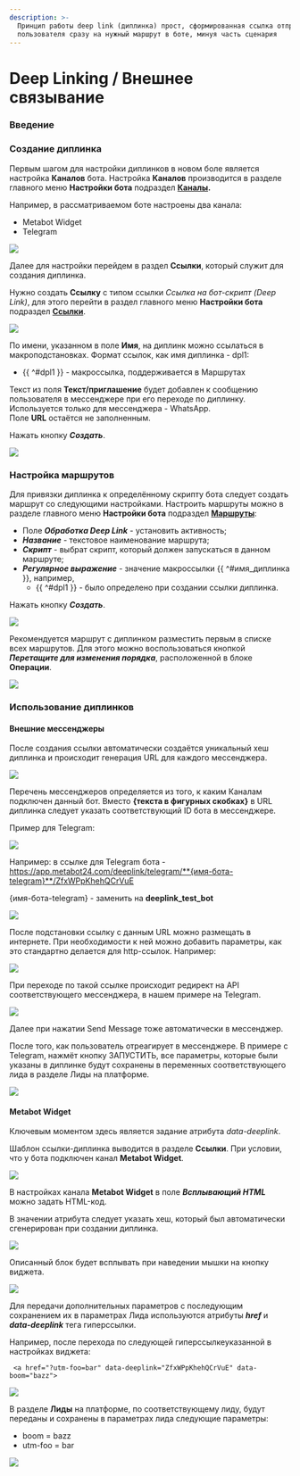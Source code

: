 ```yaml
---
description: >-
  Принцип работы deep link (диплинка) прост, сформированная ссылка отправляет
  пользователя сразу на нужный маршрут в боте, минуя часть сценария
---
```


# Deep Linking / Внешнее связывание

### Введение

### Создание диплинка

Первым шагом для настройки диплинков в новом боле является настройка **Каналов** бота. Настройка **Каналов** производится в разделе главного меню **Настройки бота** подраздел [**Каналы**](https://app.metabot24.com/bot-channel)**.**

Например, в рассматриваемом боте настроены два канала:

* Metabot Widget
* Telegram

![](.gitbook/assets/izobrazhenie%20%28449%29.png)

Далее для настройки перейдем в раздел **Ссылки**, который  служит для создания диплинка.

Нужно создать **Ссылку** с типом ссылки _Ссылка на бот-скрипт \(Deep Link\)_, для этого перейти в раздел главного меню **Настройки бота** подраздел [**Ссылки**](https://app.metabot24.com/link).

![](.gitbook/assets/izobrazhenie%20%28434%29.png)

По имени, указанном в поле **Имя**, на диплинк можно ссылаться в макроподстановках. Формат ссылок, как имя диплинка - dpl1:

* {{ ^\#dpl1 }} - макроссылка, поддерживается в Маршрутах

Текст из поля **Текст/приглашение** будет добавлен к сообщению пользователя в мессенджере при его переходе по диплинку. Используется только для мессенджера - WhatsApp.  
Поле **URL** остаётся не заполненным.

Нажать кнопку _**Создать**_.

![](.gitbook/assets/izobrazhenie%20%28441%29.png)

### Настройка маршрутов

Для привязки диплинка к определённому скрипту бота следует создать маршрут со следующими настройками. Настроить маршруты можно в разделе главного меню **Настройки бота** подраздел [**Маршруты**](https://app.metabot24.com/route): 

* Поле _**Обработка Deep Link**_ - установить активность;
* _**Название**_ - текстовое наименование маршрута;
* _**Скрипт**_ - выбрат скрипт, который должен запускаться в данном маршруте;
* _**Регулярное выражение**_ - значение макроссылки {{ ^\#имя\_диплинка }}, например, 
  * {{ ^\#dpl1 }} - было определено при создании ссылки диплинка. 

Нажать кнопку _**Создать**_.

![](.gitbook/assets/izobrazhenie%20%28445%29.png)

Рекомендуется маршрут с диплинком разместить первым в списке всех маршрутов. Для этого можно воспользоваться кнопкой _**Перетащите для изменения порядка**_, расположенной в блоке **Операции**.

![](.gitbook/assets/izobrazhenie%20%28435%29.png)

### Использование диплинков

#### Внешние мессенджеры

После создания ссылки автоматически создаётся уникальный хеш диплинка и происходит генерация URL для каждого мессенджера.

![](.gitbook/assets/izobrazhenie%20%28440%29.png)

Перечень мессенджеров определяется из того, к каким Каналам подключен данный бот. Вместо **{текста в фигурных скобках}** в URL диплинка следует указать соответствующий ID бота в мессенджере.

Пример для Telegram:

![](.gitbook/assets/izobrazhenie%20%28448%29.png)

Например: в ссылке для Telegram бота - https://app.metabot24.com/deeplink/telegram/**{имя-бота-telegram}**/ZfxWPpKhehQCrVuE

{имя-бота-telegram}  - заменить на **deeplink\_test\_bot**

![](.gitbook/assets/izobrazhenie%20%28436%29.png)

После подстановки ссылку с данным URL можно размещать в интернете. При необходимости к ней можно добавить параметры, как это стандартно делается для http-ссылок. Например:

![](.gitbook/assets/izobrazhenie%20%28442%29.png)

При переходе по такой ссылке происходит редирект на API соответствующего мессенджера, в нашем примере на Telegram.

![](.gitbook/assets/izobrazhenie%20%28450%29.png)

Далее при нажатии Send Message тоже автоматически в мессенджер. 

После того, как пользователь отреагирует в мессенджере. В примере с Telegram, нажмёт кнопку ЗАПУСТИТЬ, все параметры, которые были указаны в диплинке будут сохранены в переменных соответствующего лида в разделе Лиды на платформе.

![](.gitbook/assets/izobrazhenie%20%28438%29.png)

#### Metabot Widget

Ключевым моментом здесь является задание атрибута _data-deeplink_. 

Шаблон ссылки-диплинка выводится в разделе **Ссылки**. При условии, что у бота подключен канал **Metabot Widget**.

![](.gitbook/assets/izobrazhenie%20%28452%29.png)

В настройках канала **Metabot Widget** в поле _**Всплывающий HTML**_ можно задать HTML-код.

В значении атрибута следует указать хеш, который был автоматически сгенерирован при создании диплинка.

![](.gitbook/assets/izobrazhenie%20%28454%29.png)

Описанный блок будет всплывать при наведении мышки на кнопку виджета.

![](.gitbook/assets/izobrazhenie%20%28443%29.png)

Для передачи дополнительных параметров с последующим сохранением их в параметрах Лида используются атрибуты _**href**_ и _**data-deeplink**_ тега гиперссылки.

Например, после перехода по следующей гиперссылкеуказанной в настройках виджета:

```text
 <a href="?utm-foo=bar" data-deeplink="ZfxWPpKhehQCrVuE" data-boom="bazz">
```

![](.gitbook/assets/izobrazhenie%20%28451%29.png)

В разделе **Лиды** на платформе, по соответствующему лиду, будут переданы и сохранены в параметрах лида следующие параметры:

* boom = bazz
* utm-foo = bar 

![](.gitbook/assets/izobrazhenie%20%28437%29.png)

